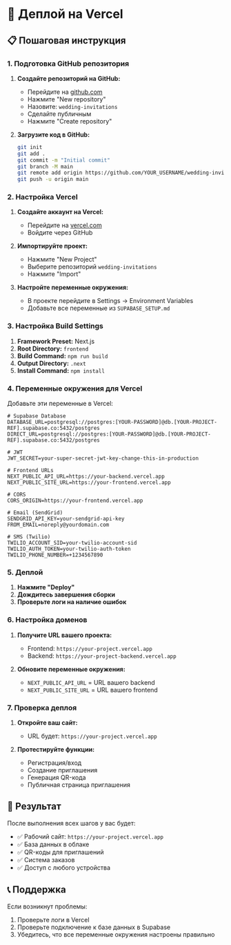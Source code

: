 # 🚀 Деплой на Vercel

## 📋 Пошаговая инструкция

### **1. Подготовка GitHub репозитория**

1. **Создайте репозиторий на GitHub:**
   - Перейдите на [github.com](https://github.com)
   - Нажмите "New repository"
   - Назовите: `wedding-invitations`
   - Сделайте публичным
   - Нажмите "Create repository"

2. **Загрузите код в GitHub:**
   ```bash
   git init
   git add .
   git commit -m "Initial commit"
   git branch -M main
   git remote add origin https://github.com/YOUR_USERNAME/wedding-invitations.git
   git push -u origin main
   ```

### **2. Настройка Vercel**

1. **Создайте аккаунт на Vercel:**
   - Перейдите на [vercel.com](https://vercel.com)
   - Войдите через GitHub

2. **Импортируйте проект:**
   - Нажмите "New Project"
   - Выберите репозиторий `wedding-invitations`
   - Нажмите "Import"

3. **Настройте переменные окружения:**
   - В проекте перейдите в Settings → Environment Variables
   - Добавьте все переменные из `SUPABASE_SETUP.md`

### **3. Настройка Build Settings**

1. **Framework Preset:** Next.js
2. **Root Directory:** `frontend`
3. **Build Command:** `npm run build`
4. **Output Directory:** `.next`
5. **Install Command:** `npm install`

### **4. Переменные окружения для Vercel**

Добавьте эти переменные в Vercel:

```env
# Supabase Database
DATABASE_URL=postgresql://postgres:[YOUR-PASSWORD]@db.[YOUR-PROJECT-REF].supabase.co:5432/postgres
DIRECT_URL=postgresql://postgres:[YOUR-PASSWORD]@db.[YOUR-PROJECT-REF].supabase.co:5432/postgres

# JWT
JWT_SECRET=your-super-secret-jwt-key-change-this-in-production

# Frontend URLs
NEXT_PUBLIC_API_URL=https://your-backend.vercel.app
NEXT_PUBLIC_SITE_URL=https://your-frontend.vercel.app

# CORS
CORS_ORIGIN=https://your-frontend.vercel.app

# Email (SendGrid)
SENDGRID_API_KEY=your-sendgrid-api-key
FROM_EMAIL=noreply@yourdomain.com

# SMS (Twilio)
TWILIO_ACCOUNT_SID=your-twilio-account-sid
TWILIO_AUTH_TOKEN=your-twilio-auth-token
TWILIO_PHONE_NUMBER=+1234567890
```

### **5. Деплой**

1. **Нажмите "Deploy"**
2. **Дождитесь завершения сборки**
3. **Проверьте логи на наличие ошибок**

### **6. Настройка доменов**

1. **Получите URL вашего проекта:**
   - Frontend: `https://your-project.vercel.app`
   - Backend: `https://your-project-backend.vercel.app`

2. **Обновите переменные окружения:**
   - `NEXT_PUBLIC_API_URL` = URL вашего backend
   - `NEXT_PUBLIC_SITE_URL` = URL вашего frontend

### **7. Проверка деплоя**

1. **Откройте ваш сайт:**
   - URL будет: `https://your-project.vercel.app`

2. **Протестируйте функции:**
   - Регистрация/вход
   - Создание приглашения
   - Генерация QR-кода
   - Публичная страница приглашения

## 🎯 Результат

После выполнения всех шагов у вас будет:
- ✅ Рабочий сайт: `https://your-project.vercel.app`
- ✅ База данных в облаке
- ✅ QR-коды для приглашений
- ✅ Система заказов
- ✅ Доступ с любого устройства

## 📞 Поддержка

Если возникнут проблемы:
1. Проверьте логи в Vercel
2. Проверьте подключение к базе данных в Supabase
3. Убедитесь, что все переменные окружения настроены правильно 